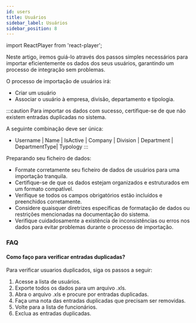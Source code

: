 ```yaml
---
id: users
title: Usuários
sidebar_label: Usuários
sidebar_position: 8
---
```


import ReactPlayer from 'react-player';

Neste artigo, iremos guiá-lo através dos passos simples necessários para importar eficientemente os dados dos seus usuários, garantindo um processo de integração sem problemas.

O processo de importação de usuários irá:

- Criar um usuário
- Associar o usuário à empresa, divisão, departamento e tipologia.

<ReactPlayer controls muted url='/video/Import_Users.mov' />

:::caution
Para importar os dados com sucesso, certifique-se de que não existem entradas duplicadas no sistema.

A seguinte combinação deve ser única:

- Username | Name | IsActive | Company | Division | Department | DepartmentType| Typology
  :::

Preparando seu ficheiro de dados:

- Formate corretamente seu ficheiro de dados de usuários para uma importação tranquila.
- Certifique-se de que os dados estejam organizados e estruturados em um formato compatível.
- Verifique se todos os campos obrigatórios estão incluídos e preenchidos corretamente.
- Considere quaisquer diretrizes específicas de formatação de dados ou restrições mencionadas na documentação do sistema.
- Verifique cuidadosamente a existência de inconsistências ou erros nos dados para evitar problemas durante o processo de importação.

### FAQ

#### Como faço para verificar entradas duplicadas?

Para verificar usuarios duplicados, siga os passos a seguir:

1. Acesse a lista de usuários.
2. Exporte todos os dados para um arquivo .xls.
3. Abra o arquivo .xls e procure por entradas duplicadas.
4. Faça uma nota das entradas duplicadas que precisam ser removidas.
5. Volte para a lista de funcionários.
6. Exclua as entradas duplicadas.
